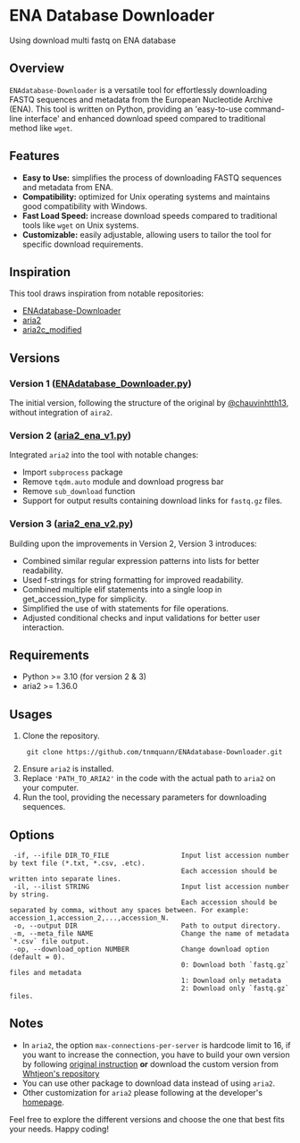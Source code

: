 # ENA Database Downloader
Using download multi fastq on ENA database
## Overview
`ENAdatabase-Downloader` is a versatile tool for effortlessly downloading FASTQ sequences and metadata from the European Nucleotide Archive (ENA). This tool is written on Python, providing an 'easy-to-use command-line interface' and enhanced download speed compared to traditional method like `wget`.

## Features
- **Easy to Use:** simplifies the process of downloading FASTQ sequences and metadata from ENA.
- **Compatibility:** optimized for Unix operating systems and maintains good compatibility with Windows.
- **Fast Load Speed:** increase download speeds compared to traditional tools like `wget` on Unix systems.
- **Customizable:** easily adjustable, allowing users to tailor the tool for specific download requirements.

## Inspiration
This tool draws inspiration from notable repositories:
- [ENAdatabase-Downloader](https://github.com/chauvinhtth13/enadatabase-downloader)
- [aria2](https://github.com/aria2/aria2)
- [aria2c_modified](https://github.com/whtjeon/aria2c_modified)

## Versions
### Version 1 ([ENAdatabase_Downloader.py](https://github.com/chauvinhtth13/ENAdatabase-Downloader/blob/main/ENAdatabase_Downloader.py))
The initial version, following the structure of the original by [@chauvinhtth13](https://github.com/chauvinhtth13), without integration of `aira2`.
### Version 2 ([aria2_ena_v1.py](https://github.com/tnmquann/ENAdatabase-Downloader/blob/main/aria2_ena_v1.py))
Integrated `aria2` into the tool with notable changes:
- Import `subprocess` package
- Remove `tqdm.auto` module and download progress bar
- Remove `sub_download` function
- Support for output results containing download links for `fastq.gz` files.
### Version 3 ([aria2_ena_v2.py](https://github.com/tnmquann/ENAdatabase-Downloader/blob/main/aria2_ena_v2.py))
Building upon the improvements in Version 2, Version 3 introduces:
- Combined similar regular expression patterns into lists for better readability.
- Used f-strings for string formatting for improved readability.
- Combined multiple elif statements into a single loop in get_accession_type for simplicity.
- Simplified the use of with statements for file operations.
- Adjusted conditional checks and input validations for better user interaction.

## Requirements
* Python >= 3.10 (for version 2 & 3)
* aria2 >= 1.36.0

## Usages
1. Clone the repository.
   ```
    git clone https://github.com/tnmquann/ENAdatabase-Downloader.git
   ```
2. Ensure `aria2` is installed.
4. Replace `'PATH_TO_ARIA2'` in the code with the actual path to `aria2` on your computer.
5. Run the tool, providing the necessary parameters for downloading sequences.

## Options

```
 -if, --ifile DIR_TO_FILE                  Input list accession number by text file (*.txt, *.csv, .etc).
                                           Each accession should be written into separate lines.
 -il, --ilist STRING                       Input list accession number by string.
                                           Each accession should be separated by comma, without any spaces between. For example: accession_1,accession_2,...,accession_N.
 -o, --output DIR                          Path to output directory.
 -m, --meta_file NAME                      Change the name of metadata `*.csv` file output.
 -op, --download_option NUMBER             Change download option (default = 0).
                                           0: Download both `fastq.gz` files and metadata
                                           1: Download only metadata
                                           2: Download only `fastq.gz` files.
```

## Notes
- In `aria2`, the option `max-connections-per-server` is hardcode limit to 16, if you want to increase the connection, you have to build your own version by following [original instruction](https://github.com/aria2/aria2?tab=readme-ov-file#how-to-build) **or** download the custom version from [Whtjeon's repository](https://github.com/WHTJEON/aria2c_modified)
- You can use other package to download data instead of using `aria2`.
- Other customization for `aria2` please following at the developer's [homepage](https://github.com/aria2/aria2).

Feel free to explore the different versions and choose the one that best fits your needs. Happy coding!
